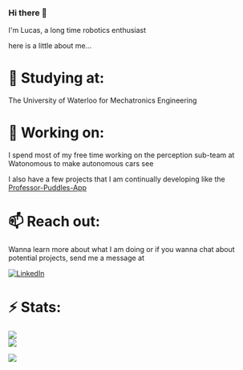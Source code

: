 ### Hi there 👋

I'm Lucas, a long time robotics enthusiast

here is a little about me...

# 🌱 Studying at:
The University of Waterloo for Mechatronics Engineering

# 🔭 Working on:
I spend most of my free time working on the perception sub-team at Watonomous to make autonomous cars see

I also have a few projects that I am continually developing like the [Professor-Puddles-App](https://github.com/lucasreljic/Professor-Puddles-App)

# 📫 Reach out:
Wanna learn more about what I am doing or if you wanna chat about potential projects, send me a message at 

[![LinkedIn](https://img.shields.io/badge/LinkedIn-%230077B5.svg?logo=linkedin&logoColor=white)](https://linkedin.com/in/lucas-reljic) 

# ⚡ Stats:
![](https://github-readme-streak-stats.herokuapp.com/?user=lucasreljic&theme=dark&hide_border=false)<br/>
![](https://github-readme-stats.vercel.app/api/top-langs/?username=lucasreljic&theme=dark&hide_border=false&include_all_commits=false&count_private=true&layout=compact)

[![](https://visitcount.itsvg.in/api?id=lucasreljic&label=Profile%20Views&icon=6&pretty=false)](https://visitcount.itsvg.in)

<!--
**lucasreljic/lucasreljic** is a ✨ _special_ ✨ repository because its `README.md` (this file) appears on your GitHub profile.

Here are some ideas to get you started:

- 🔭 I’m currently working on ...
- 🌱 I’m currently learning ...
- 👯 I’m looking to collaborate on ...
- 🤔 I’m looking for help with ...
- 💬 Ask me about ...
- 📫 How to reach me: ...
- 😄 Pronouns: ...
- ⚡ Fun fact: ...
-->
